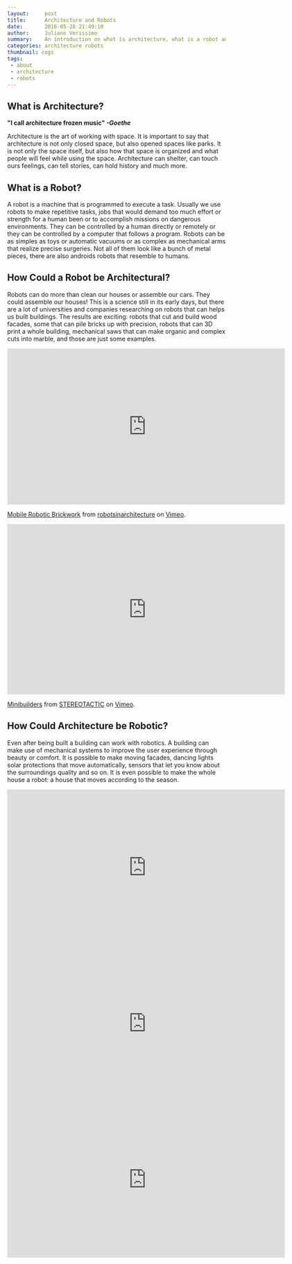 ```yaml
---
layout:     post
title:      Architecture and Robots
date:       2016-05-28 21:49:10
author:	    Juliano Verissimo
summary:    An introduction on what is architecture, what is a robot and how they can combine.
categories: architecture robots
thumbnail: cogs
tags:
 - about
 - architecture
 - robots
---
```


## What is Architecture?


**"I call architecture frozen music" _-Goethe_**

Architecture is the art of working with space. It is important to say that architecture
is not only closed space, but also opened spaces like parks. It is not only the space itself, but 
also how that space is organized and what people will feel while using the space.
Architecture can shelter, can touch ours feelings, can tell stories, can hold history and much more.


## What is a Robot?

A robot is a machine that is programmed to execute a task. Usually we use robots to make repetitive tasks, jobs
that would demand too much effort or strength for a human been or to accomplish missions on dangerous environments.
They can be controlled by a human directly or remotely or they can be controlled by a computer that follows a program.
Robots can be as simples as toys or automatic vacuums or as complex as mechanical arms that realize precise surgeries.
Not all of them look like a bunch of metal pieces, there are also androids robots that resemble to humans.


## How Could a Robot be Architectural?

Robots can do more than clean our houses or assemble our cars. They could assemble our houses!
This is a science still in its early days, but there are a lot of universities and companies researching on
robots that can helps us built buildings. The results are exciting: robots that cut and build wood facades,
some that can pile bricks up with precision, robots that can 3D print a whole building, mechanical saws that
can make organic and complex cuts into marble, and those are just some examples.

<iframe src="https://player.vimeo.com/video/158804679" width="640" height="360" frameborder="0" webkitallowfullscreen mozallowfullscreen allowfullscreen></iframe>
<p><a href="https://vimeo.com/158804679">Mobile Robotic Brickwork</a> from <a href="https://vimeo.com/robotsinarchitecture">robotsinarchitecture</a> on <a href="https://vimeo.com">Vimeo</a>.</p>

<iframe src="https://player.vimeo.com/video/97976677" width="640" height="393" frameborder="0" webkitallowfullscreen mozallowfullscreen allowfullscreen></iframe>
<p><a href="https://vimeo.com/97976677">Minibuilders</a> from <a href="https://vimeo.com/stereotactic">STEREOTACTIC</a> on <a href="https://vimeo.com">Vimeo</a>.</p>


## How Could Architecture be Robotic?

Even after being built a building can work with robotics. A building can make use of mechanical systems to
improve the user experience through beauty or comfort. It is possible to make moving facades, dancing lights
solar protections that move automatically, sensors that let you know about the surroundings quality and so on.
It is even possible to make the whole house a robot: a house that moves according to the season.

<iframe width="640" height="360" src="https://www.youtube.com/embed/H5AO_Ky-r28" frameborder="0" allowfullscreen></iframe>

<iframe width="640" height="360" src="https://www.youtube.com/embed/BSEVoFi9MpQ" frameborder="0" allowfullscreen></iframe>

<iframe width="640" height="360" src="https://www.youtube.com/embed/onAd87P7Tzk" frameborder="0" allowfullscreen></iframe>
